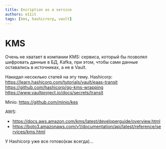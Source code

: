```yaml
---
title: Encription as a service
authors: e11it
tags: [kms, hashicrorp, vault]
---
```


# KMS

Очень не хватает в компании KMS: сервиса, который бы позволял шифровать данные в БД, Kafka, при этом, чтобы сами данные оставались в источниках, а не в Vault.

Накидал несоклько статей на эту тему.
Hashicorp:
https://learn.hashicorp.com/tutorials/vault/eaas-transit
https://github.com/hashicorp/go-kms-wrapping
https://www.vaultproject.io/docs/secrets/transit

Minio:
https://github.com/minio/kes

AWS:
- https://docs.aws.amazon.com/kms/latest/developerguide/overview.html
- https://boto3.amazonaws.com/v1/documentation/api/latest/reference/services/kms.html


У Hashicorp уже все готово(как всегда)...

